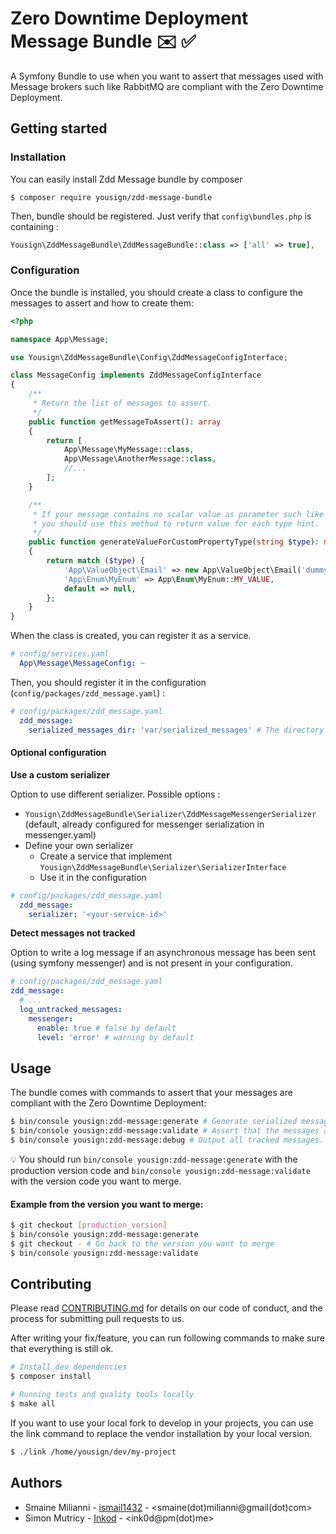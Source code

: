 # Zero Downtime Deployment Message Bundle ✉️ ✅

A Symfony Bundle to use when you want to assert that messages used with Message brokers such like RabbitMQ are compliant with the Zero Downtime Deployment.

## Getting started
### Installation
You can easily install Zdd Message bundle by composer
```
$ composer require yousign/zdd-message-bundle
```
Then, bundle should be registered. Just verify that `config\bundles.php` is containing :
```php
Yousign\ZddMessageBundle\ZddMessageBundle::class => ['all' => true],
```

### Configuration
Once the bundle is installed, you should create a class to configure the messages to assert and how to create them:

```php
<?php

namespace App\Message;

use Yousign\ZddMessageBundle\Config\ZddMessageConfigInterface;

class MessageConfig implements ZddMessageConfigInterface
{
    /**
     * Return the list of messages to assert.
     */
    public function getMessageToAssert(): array
    {
        return [
            App\Message\MyMessage::class,
            App\Message\AnotherMessage::class,
            //...
        ];
    }

    /**
     * If your message contains no scalar value as parameter such like value enums, value object more complex object,
     * you should use this method to return value for each type hint.
     */
    public function generateValueForCustomPropertyType(string $type): mixed
    {
        return match ($type) {
            'App\ValueObject\Email' => new App\ValueObject\Email('dummy@email.fr'),
            'App\Enum\MyEnum' => App\Enum\MyEnum::MY_VALUE,
            default => null,
        };
    }
}
```

When the class is created, you can register it as a service.

```yaml
# config/services.yaml
  App\Message\MessageConfig: ~
```

Then, you should register it in the configuration (`config/packages/zdd_message.yaml`) :
```yaml
# config/packages/zdd_message.yaml
  zdd_message:
    serialized_messages_dir: 'var/serialized_messages' # The directory where the serialized messages will be stored (default: '%kernel.logs_dir%')
```

#### Optional configuration

**Use a custom serializer**

Option to use different serializer.
Possible options :
- `Yousign\ZddMessageBundle\Serializer\ZddMessageMessengerSerializer` (default, already configured for messenger serialization in messenger.yaml)
- Define your own serializer
  - Create a service that implement `Yousign\ZddMessageBundle\Serializer\SerializerInterface`
  - Use it in the configuration
```yaml
# config/packages/zdd_message.yaml
  zdd_message:
    serializer: '<your-service-id>'
```

**Detect messages not tracked**

Option to write a log message if an asynchronous message has been sent (using symfony messenger) and is not present in your configuration.

```yaml
# config/packages/zdd_message.yaml
zdd_message:
  # ...
  log_untracked_messages:
    messenger:
      enable: true # false by default
      level: 'error' # warning by default
```

## Usage
The bundle comes with commands to assert that your messages are compliant with the Zero Downtime Deployment:

```bash
$ bin/console yousign:zdd-message:generate # Generate serialized messages in files.
$ bin/console yousign:zdd-message:validate # Assert that the messages are compliant by deserializing them from files and call the properties.
$ bin/console yousign:zdd-message:debug # Output all tracked messages.
```

💡 You should run `bin/console yousign:zdd-message:generate` with the production version code and `bin/console yousign:zdd-message:validate` with the version code you want to merge.

#### Example from the version you want to merge:
```bash
$ git checkout [production_version]
$ bin/console yousign:zdd-message:generate
$ git checkout - # Go back to the version you want to merge
$ bin/console yousign:zdd-message:validate
```

## Contributing
Please read [CONTRIBUTING.md](CONTRIBUTING.md) for details on our code of conduct, and the process for submitting pull requests to us.

After writing your fix/feature, you can run following commands to make sure that everything is still ok.

```bash
# Install dev dependencies
$ composer install

# Running tests and quality tools locally
$ make all
```

If you want to use your local fork to develop in your projects, you can use the link command to replace the vendor installation by your local version.
```bash
$ ./link /home/yousign/dev/my-project
```

## Authors
- Smaine Milianni - [ismail1432](https://github.com/ismail1432) - <smaine(dot)milianni@gmail(dot)com>
- Simon Mutricy - [Inkod](https://github.com/Inkod) - <ink0d@pm(dot)me>
